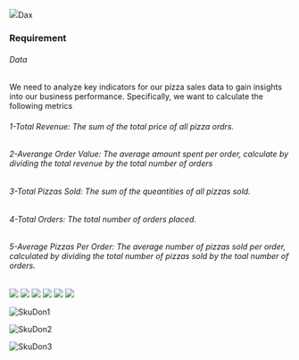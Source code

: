 ![](https://encrypted-tbn0.gstatic.com/images?q=tbn:ANd9GcRcxKRsFbxk1CKo5g9kE7EhC0z1BN3wTKEvzA&usqp=CAU)Dax

### Requirement
###### Data
We need to analyze key indicators for our pizza sales data to gain insights into our business performance. Specifically, we want to calculate the following metrics

###### 1-Total Revenue: The sum of the total price of all pizza ordrs.

###### 2-Averange Order Value: The average amount spent per order, calculate by dividing the total revenue by the total number of orders

###### 3-Total Pizzas Sold: The sum of the queantities of all pizzas sold.

###### 4-Total Orders: The total number of orders placed.

###### 5-Average Pizzas Per Order: The average number of pizzas sold per order, calculated by dividing the total number of pizzas sold by the toal number of orders.


![](https://img.shields.io/github/stars/pandao/editor.md.svg) ![](https://img.shields.io/github/forks/pandao/editor.md.svg) ![](https://img.shields.io/github/tag/pandao/editor.md.svg) ![](https://img.shields.io/github/release/pandao/editor.md.svg) ![](https://img.shields.io/github/issues/pandao/editor.md.svg) ![](https://img.shields.io/bower/v/editor.md.svg)

![SkuDon1](https://github.com/JhonnFy/Power-Bi-DAX5/assets/97255802/4406fa8d-4fdb-45d1-a545-b70858188ac1)

![SkuDon2](https://github.com/JhonnFy/Power-Bi-DAX5/assets/97255802/4ca572b2-39e0-4ae2-a4a0-e91fc48c218f)

![SkuDon3](https://github.com/JhonnFy/Power-Bi-DAX5/assets/97255802/88d27dfb-9318-4243-82fb-14abadc6fda2)

